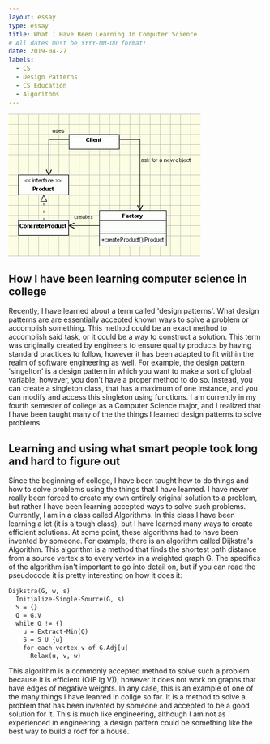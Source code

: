 ```yaml
---
layout: essay
type: essay
title: What I Have Been Learning In Computer Science
# All dates must be YYYY-MM-DD format!
date: 2019-04-27
labels:
  - CS
  - Design Patterns
  - CS Education
  - Algorithms
---
```


  <img class="ui medium left floated image" src="../images/factory-pattern.gif"/>

## How I have been learning computer science in college

  Recently, I have learned about a term called 'design patterns'. What design patterns are are essentially accepted known ways to solve a problem or accomplish something. This method could be an exact method to accomplish said task, or it could be a way to construct a solution. This term was originally created by engineers to ensure quality products by having standard practices to follow, however it has been adapted to fit within the realm of software engineering as well. For example, the design pattern 'singelton' is a design pattern in which you want to make a sort of global variable, however, you don't have a proper method to do so. Instead, you can create a singleton class, that has a maximum of one instance, and you can modify and access this singleton using functions. I am currently in my fourth semester of college as a Computer Science major, and I realized that I have been taught many of the the things I learned design patterns to solve problems.
  
## Learning and using what smart people took long and hard to figure out
  
  Since the beginning of college, I have been taught how to do things and how to solve problems using the things that I have learned. I have never really been forced to create my own entirely original solution to a problem, but rather I have been learning accepted ways to solve such problems. Currently, I am in a class called Algorithms. In this class I have been learning a lot (it is a tough class), but I have learned many ways to create efficient solutions. At some point, these algorithms had to have been invented by someone. For example, there is an algorithm called Dijkstra's Algorithm. This algorithm is a method that finds the shortest path distance from a source vertex s to every vertex in a weighted graph G. The specifics of the algorithm isn't important to go into detail on, but if you can read the pseudocode it is pretty interesting on how it does it: 
  
```
Dijkstra(G, w, s)
  Initialize-Single-Source(G, s)
  S = {}
  Q = G.V
  while Q != {}
    u = Extract-Min(Q)
    S = S U {u}
    for each vertex v of G.Adj[u]
      Relax(u, v, w)
```
  
  This algorithm is a commonly accepted method to solve such a problem because it is efficient (O(E lg V)), however it does not work on graphs that have edges of negative weights. In any case, this is an example of one of the many things I have leanred in collge so far. It is a method to solve a problem that has been invented by someone and accepted to be a good solution for it. This is much like engineering, although I am not as experienced in engineering, a design pattern could be something like the best way to build a roof for a house.
  
